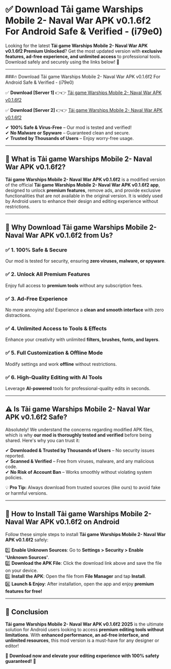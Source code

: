 
# ✅ Download Tải game Warships Mobile 2- Naval War APK v0.1.6f2 For Android Safe & Verified -  (i79e0) 

Looking for the latest **Tải game Warships Mobile 2- Naval War APK v0.1.6f2 Premium Unlocked**? Get the most updated version with **exclusive features, ad-free experience, and unlimited access** to professional tools. Download safely and securely using the links below! 🚀  

---

###🔥 Download Tải game Warships Mobile 2- Naval War APK v0.1.6f2 For Android Safe & Verified -  (i79e0)  

✅ **Download [Server 1]** 👉👉 [Tải game Warships Mobile 2- Naval War APK v0.1.6f2 ](https://apkcomod.com?title=Tải_game_Warships_Mobile_2-_Naval_War_APK_v0.1.6f2)  

✅ **Download [Server 2]** 👉👉 [Tải game Warships Mobile 2- Naval War APK v0.1.6f2 ](https://apkcomod.com?title=Tải_game_Warships_Mobile_2-_Naval_War_APK_v0.1.6f2)  

✔ **100% Safe & Virus-Free** – Our mod is tested and verified!  
✔ **No Malware or Spyware** – Guaranteed clean and secure.  
✔ **Trusted by Thousands of Users** – Enjoy worry-free usage.  

---

## 📌 What is Tải game Warships Mobile 2- Naval War APK v0.1.6f2?  

**Tải game Warships Mobile 2- Naval War APK v0.1.6f2** is a modified version of the official **Tải game Warships Mobile 2- Naval War APK v0.1.6f2 app**, designed to unlock **premium features**, remove ads, and provide exclusive functionalities that are not available in the original version. It is widely used by Android users to enhance their design and editing experience without restrictions.  

---

## 🌟 Why Download Tải game Warships Mobile 2- Naval War APK v0.1.6f2 from Us?  

### ✅ 1. 100% Safe & Secure  
Our mod is tested for security, ensuring **zero viruses, malware, or spyware**.  

### ✅ 2. Unlock All Premium Features  
Enjoy full access to **premium tools** without any subscription fees.  

### ✅ 3. Ad-Free Experience  
No more annoying ads! Experience a **clean and smooth interface** with zero distractions.  

### ✅ 4. Unlimited Access to Tools & Effects  
Enhance your creativity with unlimited **filters, brushes, fonts, and layers**.  

### ✅ 5. Full Customization & Offline Mode  
Modify settings and work **offline** without restrictions.  

### ✅ 6. High-Quality Editing with AI Tools  
Leverage **AI-powered** tools for professional-quality edits in seconds.  

---

## ⚠️ Is Tải game Warships Mobile 2- Naval War APK v0.1.6f2 Safe?  

Absolutely! We understand the concerns regarding modified APK files, which is why **our mod is thoroughly tested and verified** before being shared. Here's why you can trust it:  

✔ **Downloaded & Trusted by Thousands of Users** – No security issues reported.  
✔ **Scanned & Verified** – Free from viruses, malware, and any malicious code.  
✔ **No Risk of Account Ban** – Works smoothly without violating system policies.  

💡 **Pro Tip:** Always download from trusted sources (like ours) to avoid fake or harmful versions.  

---

## 📲 How to Install Tải game Warships Mobile 2- Naval War APK v0.1.6f2 on Android  

Follow these simple steps to install **Tải game Warships Mobile 2- Naval War APK v0.1.6f2** safely:  

1️⃣ **Enable Unknown Sources**: Go to **Settings > Security > Enable 'Unknown Sources'**.  
2️⃣ **Download the APK File**: Click the download link above and save the file on your device.  
3️⃣ **Install the APK**: Open the file from **File Manager** and tap **Install**.  
4️⃣ **Launch & Enjoy**: After installation, open the app and enjoy **premium features for free!**  

---

## 🚀 Conclusion  

**Tải game Warships Mobile 2- Naval War APK v0.1.6f2 2025** is the ultimate solution for Android users looking to access **premium editing tools without limitations**. With **enhanced performance, an ad-free interface, and unlimited resources**, this mod version is a must-have for any designer or editor!  

🔻 **Download now and elevate your editing experience with 100% safety guaranteed!** 🔻  

